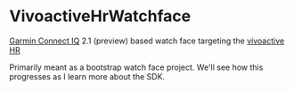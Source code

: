 # VivoactiveHrWatchface
[Garmin Connect IQ](http://developer.garmin.com/connect-iq/overview) 2.1 (preview) based watch face targeting the [vívoactive HR](https://forums.garmin.com/forumdisplay.php?584-vivoactive-HR)

Primarily meant as a bootstrap watch face project. We'll see how this progresses as I learn more about the SDK.
